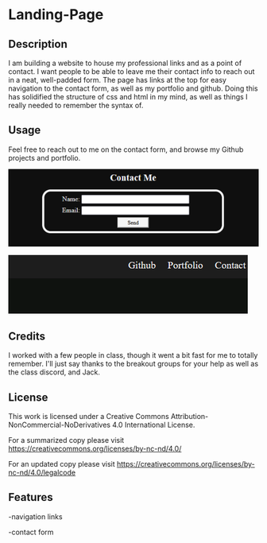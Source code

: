 # Landing-Page
## Description

I am building a website to house my professional links and as a point of contact. I want people to be able to leave me their contact info to reach out in a neat, well-padded form. The page has links at the top for easy navigation to the contact form, as well as my portfolio and github. Doing this has solidified the structure of css and html in my mind, as well as things I really needed to remember the syntax of.

## Usage

Feel free to reach out to me on the contact form, and browse my Github projects and portfolio.


![Alt text](./assets/images/contact-form.png "contact form") 

![Alt text](./assets/images/github-portfolio.png "contact form") 


## Credits

I worked with a few people in class, though it went a bit fast for me to totally remember. I'll just say thanks to the breakout groups for your help as well as the class discord, and Jack.

## License

This work is licensed under a Creative Commons Attribution-NonCommercial-NoDerivatives 4.0 International License.

For a summarized copy please visit https://creativecommons.org/licenses/by-nc-nd/4.0/ 

For an updated copy please visit https://creativecommons.org/licenses/by-nc-nd/4.0/legalcode


## Features
-navigation links

-contact form
